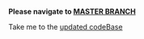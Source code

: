 **Please navigate to [MASTER BRANCH](https://github.com/saivardhan96/society-finance-management/tree/master)**

Take me to the [updated codeBase](https://github.com/saivardhan96/society-finance-management/tree/master)
